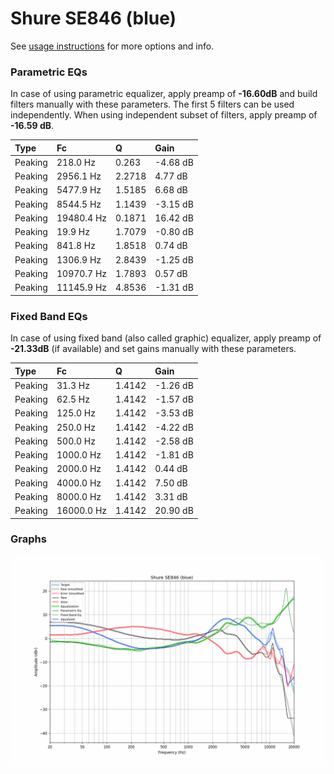 # Shure SE846 (blue)
See [usage instructions](https://github.com/jaakkopasanen/AutoEq#usage) for more options and info.

### Parametric EQs
In case of using parametric equalizer, apply preamp of **-16.60dB** and build filters manually
with these parameters. The first 5 filters can be used independently.
When using independent subset of filters, apply preamp of **-16.59 dB**.

| Type    | Fc         |      Q | Gain     |
|:--------|:-----------|:-------|:---------|
| Peaking | 218.0 Hz   | 0.263  | -4.68 dB |
| Peaking | 2956.1 Hz  | 2.2718 | 4.77 dB  |
| Peaking | 5477.9 Hz  | 1.5185 | 6.68 dB  |
| Peaking | 8544.5 Hz  | 1.1439 | -3.15 dB |
| Peaking | 19480.4 Hz | 0.1871 | 16.42 dB |
| Peaking | 19.9 Hz    | 1.7079 | -0.80 dB |
| Peaking | 841.8 Hz   | 1.8518 | 0.74 dB  |
| Peaking | 1306.9 Hz  | 2.8439 | -1.25 dB |
| Peaking | 10970.7 Hz | 1.7893 | 0.57 dB  |
| Peaking | 11145.9 Hz | 4.8536 | -1.31 dB |

### Fixed Band EQs
In case of using fixed band (also called graphic) equalizer, apply preamp of **-21.33dB**
(if available) and set gains manually with these parameters.

| Type    | Fc         |      Q | Gain     |
|:--------|:-----------|:-------|:---------|
| Peaking | 31.3 Hz    | 1.4142 | -1.26 dB |
| Peaking | 62.5 Hz    | 1.4142 | -1.57 dB |
| Peaking | 125.0 Hz   | 1.4142 | -3.53 dB |
| Peaking | 250.0 Hz   | 1.4142 | -4.22 dB |
| Peaking | 500.0 Hz   | 1.4142 | -2.58 dB |
| Peaking | 1000.0 Hz  | 1.4142 | -1.81 dB |
| Peaking | 2000.0 Hz  | 1.4142 | 0.44 dB  |
| Peaking | 4000.0 Hz  | 1.4142 | 7.50 dB  |
| Peaking | 8000.0 Hz  | 1.4142 | 3.31 dB  |
| Peaking | 16000.0 Hz | 1.4142 | 20.90 dB |

### Graphs
![](./Shure%20SE846%20(blue).png)